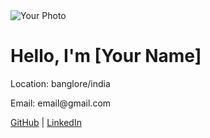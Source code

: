 <!DOCTYPE html>
<html lang="en">
<head>
  <meta charset="UTF-8" />
  <meta name="viewport" content="width=device-width, initial-scale=1.0"/>
  <title>My Personal Profile</title>
  <link rel="stylesheet" href="style.css" />
</head>
<body>
  <div class="container">
    <img src="your-photo.jpg" alt="Your Photo" class="profile-pic">
    <h1>Hello, I'm [Your Name]</h1>
    <p> Location: banglore/india</p>
    <p> Email: email@gmail.com</p>
    <p> <a href="https://github.com/samrudh04oct">GitHub</a> | <a href="https://linkedin.com/in/samrudhsamrudh">LinkedIn</a></p>
  </div>
</body>
</html>
